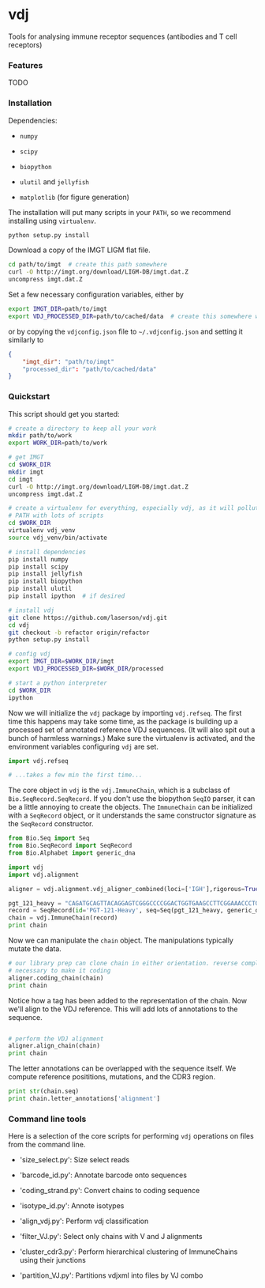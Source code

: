 # vdj

Tools for analysing immune receptor sequences (antibodies and T cell receptors)

### Features

TODO

### Installation

Dependencies:

* `numpy`

* `scipy`

* `biopython`

* `ulutil` and `jellyfish`

* `matplotlib` (for figure generation)

The installation will put many scripts in your `PATH`, so we recommend
installing using `virtualenv`.

```bash
python setup.py install
```

Download a copy of the IMGT LIGM flat file.

```bash
cd path/to/imgt  # create this path somewhere
curl -O http://imgt.org/download/LIGM-DB/imgt.dat.Z
uncompress imgt.dat.Z
```

Set a few necessary configuration variables, either by

```bash
export IMGT_DIR=path/to/imgt
export VDJ_PROCESSED_DIR=path/to/cached/data  # create this somewhere writable
```

or by copying the `vdjconfig.json` file to `~/.vdjconfig.json` and setting it
similarly to

```json
{
    "imgt_dir": "path/to/imgt"
    "processed_dir": "path/to/cached/data"
}
```

### Quickstart

This script should get you started:

```bash
# create a directory to keep all your work
mkdir path/to/work
export WORK_DIR=path/to/work

# get IMGT
cd $WORK_DIR
mkdir imgt
cd imgt
curl -O http://imgt.org/download/LIGM-DB/imgt.dat.Z
uncompress imgt.dat.Z

# create a virtualenv for everything, especially vdj, as it will pollute your
# PATH with lots of scripts
cd $WORK_DIR
virtualenv vdj_venv
source vdj_venv/bin/activate

# install dependencies
pip install numpy
pip install scipy
pip install jellyfish
pip install biopython
pip install ulutil
pip install ipython  # if desired

# install vdj
git clone https://github.com/laserson/vdj.git
cd vdj
git checkout -b refactor origin/refactor
python setup.py install

# config vdj
export IMGT_DIR=$WORK_DIR/imgt
export VDJ_PROCESSED_DIR=$WORK_DIR/processed

# start a python interpreter
cd $WORK_DIR
ipython
```

Now we will initialize the `vdj` package by importing `vdj.refseq`.  The first
time this happens may take some time, as the package is building up a processed
set of annotated reference VDJ sequences.  (It will also spit out a bunch of
harmless warnings.)  Make sure the virtualenv is activated, and the environment
variables configuring `vdj` are set.

```python
import vdj.refseq

# ...takes a few min the first time...
```

The core object in `vdj` is the `vdj.ImmuneChain`, which is a subclass of
`Bio.SeqRecord.SeqRecord`.  If you don't use the biopython `SeqIO` parser, it
can be a little annoying to create the objects.  The `ImmuneChain` can be
initialized with a `SeqRecord` object, or it understands the same constructor
signature as the `SeqRecord` constructor.

```python
from Bio.Seq import Seq
from Bio.SeqRecord import SeqRecord
from Bio.Alphabet import generic_dna

import vdj
import vdj.alignment

aligner = vdj.alignment.vdj_aligner_combined(loci=['IGH'],rigorous=True)

pgt_121_heavy = "CAGATGCAGTTACAGGAGTCGGGCCCCGGACTGGTGAAGCCTTCGGAAACCCTGTCCCTCACGTGCAGTGTGTCTGGTGCCTCCATAAGTGACAGTTACTGGAGCTGGATCCGGCGGTCCCCAGGGAAGGGACTTGAGTGGATTGGGTATGTCCACAAAAGCGGCGACACAAATTACAGCCCCTCCCTCAAGAGTCGAGTCAACTTGTCGTTAGACACGTCCAAAAATCAGGTGTCCCTGAGCCTTGTGGCCGCGACCGCTGCGGACTCGGGCAAATATTATTGCGCGAGAACACTGCACGGGAGGAGAATTTATGGAATCGTTGCCTTCAATGAGTGGTTCACCTACTTCTACATGGACGTCTGGGGCAATGGGACTCAGGTCACCGTCTCCTCA"
record = SeqRecord(id='PGT-121-Heavy', seq=Seq(pgt_121_heavy, generic_dna))
chain = vdj.ImmuneChain(record)
print chain
```

Now we can manipulate the `chain` object.  The manipulations typically mutate
the data.

```python
# our library prep can clone chain in either orientation. reverse complement if
# necessary to make it coding
aligner.coding_chain(chain)
print chain
```

Notice how a tag has been added to the representation of the chain.  Now we'll
align to the VDJ reference.  This will add lots of annotations to the sequence.

```python

# perform the VDJ alignment
aligner.align_chain(chain)
print chain
```

The letter annotations can be overlapped with the sequence itself.  We compute
reference posititions, mutations, and the CDR3 region.

```python
print str(chain.seq)
print chain.letter_annotations['alignment']
```


### Command line tools

Here is a selection of the core scripts for performing `vdj` operations on
files from the command line.

* 'size_select.py': Size select reads

* 'barcode_id.py': Annotate barcode onto sequences

* 'coding_strand.py': Convert chains to coding sequence

* 'isotype_id.py': Annote isotypes

* 'align_vdj.py': Perform vdj classification

* 'filter_VJ.py': Select only chains with V and J alignments

* 'cluster_cdr3.py': Perform hierarchical clustering of ImmuneChains using
their junctions

* 'partition_VJ.py': Partitions vdjxml into files by VJ combo
